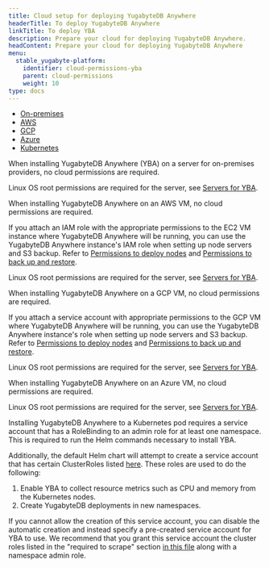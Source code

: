 ```yaml
---
title: Cloud setup for deploying YugabyteDB Anywhere
headerTitle: To deploy YugabyteDB Anywhere
linkTitle: To deploy YBA
description: Prepare your cloud for deploying YugabyteDB Anywhere.
headContent: Prepare your cloud for deploying YugabyteDB Anywhere
menu:
  stable_yugabyte-platform:
    identifier: cloud-permissions-yba
    parent: cloud-permissions
    weight: 10
type: docs
---
```


<ul class="nav nav-tabs-alt nav-tabs-yb custom-tabs">
  <li>
    <a href="#onprem" class="nav-link active" id="onprem-tab" data-bs-toggle="tab"
      role="tab" aria-controls="onprem" aria-selected="true">
      <i class="fa-solid fa-building"></i>
      On-premises
    </a>
  </li>
  <li>
    <a href="#aws" class="nav-link" id="aws-tab" data-bs-toggle="tab"
      role="tab" aria-controls="aws" aria-selected="false">
      <i class="fa-brands fa-aws"></i>
      AWS
    </a>
  </li>
  <li>
    <a href="#gcp" class="nav-link" id="gcp-tab" data-bs-toggle="tab"
      role="tab" aria-controls="gcp" aria-selected="false">
      <i class="fa-brands fa-google"></i>
      GCP
    </a>
  </li>
  <li>
    <a href="#azure" class="nav-link" id="azure-tab" data-bs-toggle="tab"
      role="tab" aria-controls="azure" aria-selected="false">
      <i class="fa-brands fa-microsoft"></i>
      Azure
    </a>
  </li>
  <li>
    <a href="#k8s" class="nav-link" id="k8s-tab" data-bs-toggle="tab"
      role="tab" aria-controls="k8s" aria-selected="false">
      <i class="fa-regular fa-dharmachakra"></i>
      Kubernetes
    </a>
  </li>
</ul>

<div class="tab-content">
  <div id="onprem" class="tab-pane fade show active" role="tabpanel" aria-labelledby="onprem-tab">

When installing YugabyteDB Anywhere (YBA) on a server for on-premises providers, no cloud permissions are required.

Linux OS root permissions are required for the server, see [Servers for YBA](../../server-yba/).

  </div>

  <div id="aws" class="tab-pane fade" role="tabpanel" aria-labelledby="aws-tab">

When installing YugabyteDB Anywhere on an AWS VM, no cloud permissions are required.

If you attach an IAM role with the appropriate permissions to the EC2 VM instance where YugabyteDB Anywhere will be running, you can use the YugabyteDB Anywhere instance's IAM role when setting up node servers and S3 backup. Refer to [Permissions to deploy nodes](../cloud-permissions-nodes-aws/) and [Permissions to back up and restore](../cloud-permissions-storage/).

Linux OS root permissions are required for the server, see [Servers for YBA](../../server-yba/).

  </div>

  <div id="gcp" class="tab-pane fade" role="tabpanel" aria-labelledby="gcp-tab">

When installing YugabyteDB Anywhere on a GCP VM, no cloud permissions are required.

If you attach a service account with appropriate permissions to the GCP VM where YugabyteDB Anywhere will be running, you can use the YugabyteDB Anywhere instance's role when setting up node servers and S3 backup. Refer to [Permissions to deploy nodes](../cloud-permissions-nodes-gcp/) and [Permissions to back up and restore](../cloud-permissions-storage/).

Linux OS root permissions are required for the server, see [Servers for YBA](../../server-yba/).

  </div>

  <div id="azure" class="tab-pane fade" role="tabpanel" aria-labelledby="azure-tab">

When installing YugabyteDB Anywhere on an Azure VM, no cloud permissions are required.

Linux OS root permissions are required for the server, see [Servers for YBA](../../server-yba/).

  </div>

  <div id="k8s" class="tab-pane fade" role="tabpanel" aria-labelledby="k8s-tab">

Installing YugabyteDB Anywhere to a Kubernetes pod requires a service account that has a RoleBinding to an admin role for at least one namespace. This is required to run the Helm commands necessary to install YBA.

Additionally, the default Helm chart will attempt to create a service account that has certain ClusterRoles listed [here](https://github.com/yugabyte/charts/blob/master/stable/yugaware/templates/rbac.yaml). These roles are used to do the following:

1. Enable YBA to collect resource metrics such as CPU and memory from the Kubernetes nodes.
1. Create YugabyteDB deployments in new namespaces.

If you cannot allow the creation of this service account, you can disable the automatic creation and instead specify a pre-created service account for YBA to use. We recommend that you grant this service account the cluster roles listed in the "required to scrape" section [in this file](https://github.com/yugabyte/charts/blob/master/stable/yugaware/templates/rbac.yaml#L166) along with a namespace admin role.

  </div>

</div>
